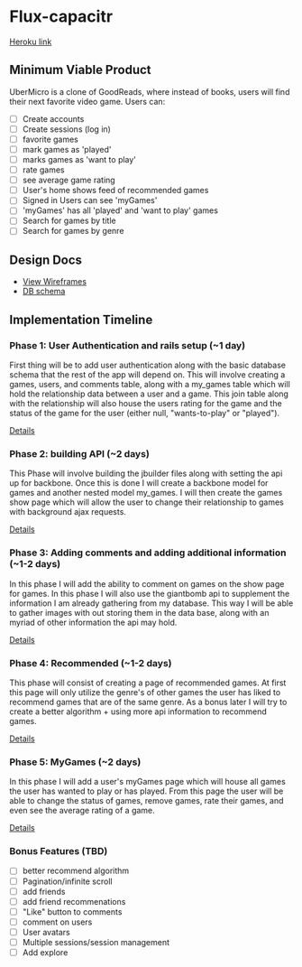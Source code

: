 # Flux-capacitr

[Heroku link][heroku]

[heroku]: http://ubermicro.herokuapp.com

## Minimum Viable Product
UberMicro is a clone of GoodReads, where instead of books, users will find their next favorite video game. Users can:

<!-- This is a Markdown checklist. Use it to keep track of your progress! -->

- [ ] Create accounts
- [ ] Create sessions (log in)
- [ ] favorite games
- [ ] mark games as 'played'
- [ ] marks games as 'want to play'
- [ ] rate games
- [ ] see average game rating
- [ ] User's home shows feed of recommended games
- [ ] Signed in Users can see 'myGames'
- [ ] 'myGames' has all 'played' and 'want to play' games
- [ ] Search for games by title
- [ ] Search for games by genre

## Design Docs
* [View Wireframes][views]
* [DB schema][schema]

[views]: ./docs/views.md
[schema]: ./docs/schema.md

## Implementation Timeline

### Phase 1: User Authentication and rails setup (~1 day)
First thing will be to add user authentication along with the basic database schema that the rest of the app will depend on. This will involve creating a games, users, and comments table, along with a my_games table which will hold the relationship data between a user and a game. This join table along with the relationship will also house the users rating for the game and the status of the game for the user (either null, "wants-to-play" or "played").

[Details][phase-one]

### Phase 2: building API (~2 days)
This Phase will involve building the jbuilder files along with setting the api up for backbone. Once this is done I will create a backbone model for games and another nested model my_games. I will then create the games show page which will allow the user to change their relationship to games with background ajax requests.

[Details][phase-two]

### Phase 3: Adding comments and adding additional information (~1-2 days)
In this phase I will add the ability to comment on games on the show page for games. In this phase I will also use the giantbomb api to supplement the information I am already gathering from my database. This way I will be able to gather images with out storing them in the data base, along with an myriad of other information the api may hold.

[Details][phase-three]

### Phase 4: Recommended (~1-2 days)
This phase will consist of creating a page of recommended games. At first this page will only utilize the genre's of other games the user has liked to recommend games that are of the same genre. As a bonus later I will try to create a better algorithm + using more api information to recommend games.

[Details][phase-four]

### Phase 5: MyGames (~2 days)
In this phase I will add a user's myGames page which will house all games the user has wanted to play or has played. From this page the user will be able to change the status of games, remove games, rate their games, and even see the average rating of a game.

[Details][phase-five]

### Bonus Features (TBD)
- [ ] better recommend algorithm
- [ ] Pagination/infinite scroll
- [ ] add friends
- [ ] add friend recommenations
- [ ] "Like" button to comments
- [ ] comment on users
- [ ] User avatars
- [ ] Multiple sessions/session management
- [ ] Add explore

[phase-one]: ./docs/phases/phase1.md
[phase-two]: ./docs/phases/phase2.md
[phase-three]: ./docs/phases/phase3.md
[phase-four]: ./docs/phases/phase4.md
[phase-five]: ./docs/phases/phase5.md
